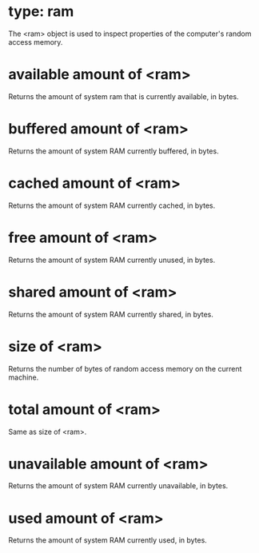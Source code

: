 # type: ram

The &lt;ram&gt; object is used to inspect properties of the computer&#39;s random access memory.

# available amount of &lt;ram&gt;

Returns the amount of system ram that is currently available, in bytes.

# buffered amount of &lt;ram&gt;

Returns the amount of system RAM currently buffered, in bytes.

# cached amount of &lt;ram&gt;

Returns the amount of system RAM currently cached, in bytes.

# free amount of &lt;ram&gt;

Returns the amount of system RAM currently unused, in bytes.

# shared amount of &lt;ram&gt;

Returns the amount of system RAM currently shared, in bytes.

# size of &lt;ram&gt;

Returns the number of bytes of random access memory on the current machine.

# total amount of &lt;ram&gt;

Same as size of &lt;ram&gt;.

# unavailable amount of &lt;ram&gt;

Returns the amount of system RAM currently unavailable, in bytes.

# used amount of &lt;ram&gt;

Returns the amount of system RAM currently used, in bytes.
